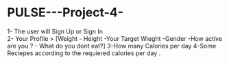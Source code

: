 # PULSE---Project-4-
1- The user will Sign Up or Sign In  
2- Your Profile > [Weight - Height -Your Target Wieght -Gender -How active are you ? - What do you dont eat?]
3-How many Calories per day 
4-Some Reciepes according to the requiered calories per day . 